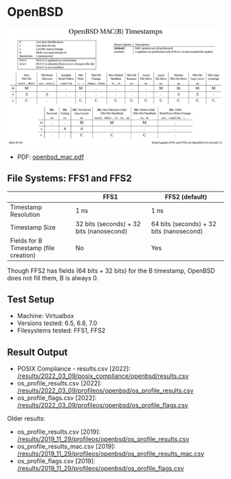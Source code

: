 # OpenBSD

![OpenBSD MACB](https://raw.githubusercontent.com/yaps8/yaps8.github.io/master/os_timestamps/2022-03-09/openbsd_mac.png)

- PDF: [openbsd_mac.pdf](https://github.com/QuoSecGmbH/os_timestamps/releases/download/2022-03-03/openbsd_mac.pdf)


## File Systems: FFS1 and FFS2

|                      | FFS1 | FFS2 (default) |
|----------------------|------|------|
| Timestamp Resolution | 1 ns | 1 ns |
| Timestamp Size       | 32 bits (seconds) + 32 bits (nanosecond) | 64 bits (seconds) + 32 bits (nanosecond)     |
| Fields for B Timestamp (file creation)            |  No  | Yes  |

Though FFS2 has fields (64 bits + 32 bits) for the B timestamp, OpenBSD does not fill them, B is always 0.

## Test Setup

- Machine: Virtualbox
- Versions tested: 6.5, 6.8, 7.0
- Filesystems tested: FFS1, FFS2

## Result Output

- POSIX Compliance - results.csv [2022]: [/results/2022_03_09/posix_compliance/openbsd/results.csv](/results/2022_03_09/posix_compliance/openbsd/results.csv)
- os_profile_results.csv [2022]: [/results/2022_03_09/profileos/openbsd/os_profile_results.csv](/results/2022_03_09/profileos/openbsd/os_profile_results.csv)
- os_profile_flags.csv [2022]: [/results/2022_03_09/profileos/openbsd/os_profile_flags.csv](/results/2022_03_09/profileos/openbsd/os_profile_flags.csv)

Older results:

- os_profile_results.csv [2019]: [/results/2019_11_29/profileos/openbsd/os_profile_results.csv](/results/2019_11_29/profileos/openbsd/os_profile_results.csv)
- os_profile_results_mac.csv [2019]: [/results/2019_11_29/profileos/openbsd/os_profile_results_mac.csv](/results/2019_11_29/profileos/openbsd/os_profile_results_mac.csv)
- os_profile_flags.csv [2019]: [/results/2019_11_29/profileos/openbsd/os_profile_flags.csv](/results/2019_11_29/profileos/openbsd/os_profile_flags.csv)
